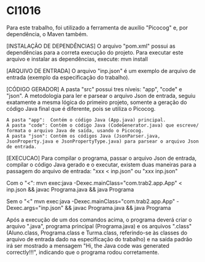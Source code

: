 # CI1016

Para este trabalho, foi utilizado a ferramenta de auxílio "Picocog" e, por dependência, o Maven também.

[INSTALAÇÃO DE DEPENDÊNCIAS]
O arquivo "pom.xml" possui as dependências para a correta execução do projeto. Para executar este arquivo e instalar as dependências, execute:
    mvn install

[ARQUIVO DE ENTRADA]
O arquivo "inp.json" é um exemplo de arquivo de entrada (exemplo da especificação do trabalho).

[CÓDIGO GERADOR]
A pasta "src" possui tres níveis: "app", "code" e "json". A metodologia para ler e parsear o arquivo Json de entrada, seguiu exatamente a mesma lógica do primeiro projeto, somente a geração do código Java final que é diferente, pois se utiliza o Picocog.

    A pasta "app":  Contém o código Java (App.java) principal.
    A pasta "code": Contém o código Java (CodeGenerator.java) que escreve/ formata o arquivo Java de saída, usando o Picocog.
    A pasta "json": Contém os códigos Java (JsonParser.java, JsonProperty.java e JsonPropertyType.java) para parsear o arquivo Json de entrada.

[EXECUCAO]
Para compilar o programa, passar o arquivo Json de entrada, compilar o código Java gerado e o executar, existem duas maneiras para a passagem do arquivo de entrada: "xxx < inp.json" ou "xxx inp.json"

Com o "<":
   mvn exec:java -Dexec.mainClass="com.trab2.app.App" < inp.json && javac Programa.java && java Programa

Sem o "<"
   mvn exec:java -Dexec.mainClass="com.trab2.app.App" -Dexec.args="inp.json" && javac Programa.java && java Programa

Após a execução de um dos comandos acima, o programa deverá criar o arquivo ".java", programa principal (Programa.java) e os arquivos ".class" (Aluno.class, Programa.class e Turma.class, referindo-se às classes do arquivo de entrada dado na especificação do trabalho) e na saída padrão irá ser mostrado a mensagem "Hi, the Java code was generated correctly!!!", indicando que o programa rodou corretamente.
